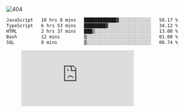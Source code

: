 ![404](https://user-images.githubusercontent.com/378023/89412096-6f759d80-d761-11ea-8c57-84b30ef3f2b1.png)
<!--START_SECTION:waka-->

```txt
JavaScript   10 hrs 8 mins   ████████████▓░░░░░░░░░░░░   50.17 %
TypeScript   6 hrs 53 mins   ████████▓░░░░░░░░░░░░░░░░   34.12 %
HTML         2 hrs 37 mins   ███▒░░░░░░░░░░░░░░░░░░░░░   13.00 %
Bash         12 mins         ▒░░░░░░░░░░░░░░░░░░░░░░░░   01.00 %
SQL          8 mins          ▒░░░░░░░░░░░░░░░░░░░░░░░░   00.74 %
```

<!--END_SECTION:waka-->
<figure><embed src="https://wakatime.com/share/@018b853e-267a-435d-a858-33e2b098b9d7/f3c3aa68-553a-4373-a9f9-2d456f62f780.svg"></embed></figure>
